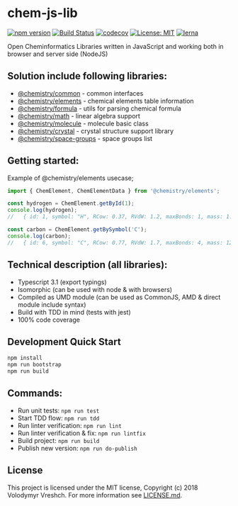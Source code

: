 # chem-js-lib
[![npm version](https://badge.fury.io/js/%40chemistry%2Felements.svg)](https://badge.fury.io/js/%40chemistry%2Felements)
[![Build Status](https://travis-ci.com/chemistry/chem-js-lib.svg?branch=master)](https://travis-ci.org/chemistry/chem-js-lib)
[![codecov](https://codecov.io/gh/chemistry/chem-js-lib/branch/master/graph/badge.svg)](https://codecov.io/gh/chemistry/chem-js-lib)
[![License: MIT](https://img.shields.io/badge/License-MIT-yellow.svg)](https://opensource.org/licenses/MIT)
[![lerna](https://img.shields.io/badge/maintained%20with-lerna-cc00ff.svg)](https://lernajs.io/)

Open Cheminformatics Libraries written in JavaScript and working both in browser and server side (NodeJS)

## Solution include following libraries:
  * [@chemistry/common](https://github.com/chemistry/chem-js-lib/tree/master/packages/common) - common interfaces
  * [@chemistry/elements](https://github.com/chemistry/chem-js-lib/tree/master/packages/elements) - chemical elements table information
  * [@chemistry/formula](https://github.com/chemistry/chem-js-lib/tree/master/packages/formula) - utils for parsing chemical formula
  * [@chemistry/math](https://github.com/chemistry/chem-js-lib/tree/master/packages/math) - linear algebra support
  * [@chemistry/molecule](https://github.com/chemistry/chem-js-lib/tree/master/packages/molecule) - molecule basic class
  * [@chemistry/crystal](https://github.com/chemistry/chem-js-lib/tree/master/packages/crystal) - crystal structure support library
  * [@chemistry/space-groups](https://github.com/chemistry/chem-js-lib/tree/master/packages/space-groups) - space groups list

## Getting started:
Example of @chemistry/elements usecase;
```javascript
import { ChemElement, ChemElementData } from '@chemistry/elements';

const hydrogen = ChemElement.getById(1);
console.log(hydrogen);
//   { id: 1, symbol: "H", RCow: 0.37, RVdW: 1.2, maxBonds: 1, mass: 1.00794, name: "Hydrogen", posX: 1, posY: 1, color: "#FFFFFF", color2: "#808080" }

const carbon = ChemElement.getBySymbol('C');
console.log(carbon);
//   { id: 6, symbol: "C", RCow: 0.77, RVdW: 1.7, maxBonds: 4, mass: 12.0107, name: "Carbon", posX: 2, posY: 14, color: "#909090", color2: "#000000" }
```

## Technical description (all libraries):
  * Typescript 3.1 (export typings)
  * Isomorphic (can be used with node & with browsers)
  * Compiled as UMD module (can be used as CommonJS, AMD & direct module include syntax)
  * Build with TDD in mind (tests with jest)
  * 100% code coverage

## Development Quick Start
```bash
npm install
npm run bootstrap
npm run build
```

## Commands:
  * Run unit tests: `npm run test`
  * Start TDD flow: `npm run tdd`
  * Run linter verification: `npm run lint`
  * Run linter verification & fix: `npm run lintfix`
  * Build project: `npm run build`
  * Publish new version: `npm run do-publish`

## License
  This project is licensed under the MIT license, Copyright (c) 2018 Volodymyr Vreshch.
  For more information see [LICENSE.md](https://github.com/chemistry/chem-js-lib/blob/master/LICENSE.md).
